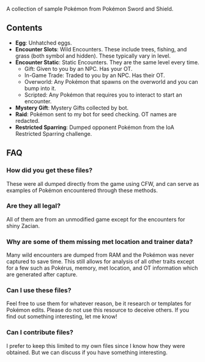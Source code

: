 A collection of sample Pokémon from Pokémon Sword and Shield.

## Contents
* **Egg**: Unhatched eggs.
* **Encounter Slots**: Wild Encounters.  These include trees, fishing, and grass (both symbol and hidden).  These typically vary in level.
* **Encounter Static**: Static Encounters.  They are the same level every time.
    * Gift: Given to you by an NPC.  Has your OT.
    * In-Game Trade: Traded to you by an NPC.  Has their OT.
    * Overworld: Any Pokémon that spawns on the overworld and you can bump into it.
    * Scripted: Any Pokémon that requires you to interact to start an encounter.
* **Mystery Gift**: Mystery Gifts collected by bot.
* **Raid**: Pokémon sent to my bot for seed checking.  OT names are redacted.
* **Restricted Sparring**: Dumped opponent Pokémon from the IoA Restricted Sparring challenge.

## FAQ

### How did you get these files?  
These were all dumped directly from the game using CFW, and can serve as examples of Pokémon encountered through these methods.

### Are they all legal?  
All of them are from an unmodified game except for the encounters for shiny Zacian.

### Why are some of them missing met location and trainer data?  
Many wild encounters are dumped from RAM and the Pokémon was never captured to save time.  This still allows for analysis of all other traits except for a few such as Pokérus, memory, met location, and OT information which are generated after capture.

### Can I use these files?  
Feel free to use them for whatever reason, be it research or templates for Pokémon edits.  Please do not use this resource to deceive others.  If you find out something interesting, let me know!

### Can I contribute files?  
I prefer to keep this limited to my own files since I know how they were obtained.  But we can discuss if you have something interesting.